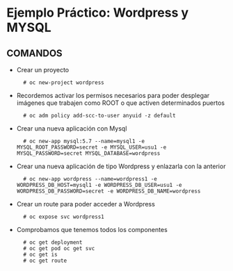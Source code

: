 # Ejemplo Práctico: Wordpress y MYSQL

## COMANDOS

- Crear un proyecto

        # oc new-project wordpress

- Recordemos activar los permisos necesarios para poder desplegar imágenes que trabajen como ROOT o que activen determinados puertos

        # oc adm policy add-scc-to-user anyuid -z default

- Crear una nueva aplicación con Mysql

        # oc new-app mysql:5.7 --name=mysql1 -e MYSQL_ROOT_PASSWORD=secret -e MYSQL_USER=usu1 -e MYSQL_PASSWORD=secret MYSQL_DATABASE=wordpress

- Crear una nueva aplicación de tipo Wordpress y enlazarla con la anterior

        # oc new-app wordpress --name=wordpress1 -e WORDPRESS_DB_HOST=mysql1 -e WORDPRESS_DB_USER=usu1 -e WORDPRESS_DB_PASSWORD=secret -e WORDPRESS_DB_NAME=wordpress

- Crear un route para poder acceder a Wordpress

        # oc expose svc wordpress1

- Comprobamos que tenemos todos los componentes

        # oc get deployment
        # oc get pod oc get svc
        # oc get is
        # oc get route
